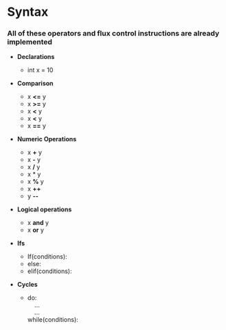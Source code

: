 
# Syntax
### All of these operators and flux control instructions are already implemented

* **Declarations**
    * int x = 10


* **Comparison**  
    * x **<=** y
    * x **>=** y
    * x **<** y
    * x **<** y
    * x **==** y

* **Numeric Operations**  
    * x **+** y
    * x **-** y
    * x **/** y
    * x * y
    * x **%** y
    * x **++**
    * y **--**
* **Logical operations**
    * x **and** y 
    * x **or** y
* **Ifs**
    * If(conditions):
    * else:
    * elif(conditions):

* **Cycles**
    * do:  
    &nbsp;&nbsp;&nbsp; ...  
    &nbsp;&nbsp;&nbsp; ...  
    while(conditions):

